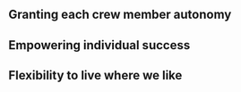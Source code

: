 

## Granting each crew member autonomy 

## Empowering individual success

## Flexibility to live where we like

